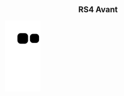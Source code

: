 <h2 align="center">RS4 Avant</h2>
<img align="center" src="https://github.com/rafaballerini/rafaballerini/blob/output/github-contribution-grid-snake.svg" alt="snake"></a>
